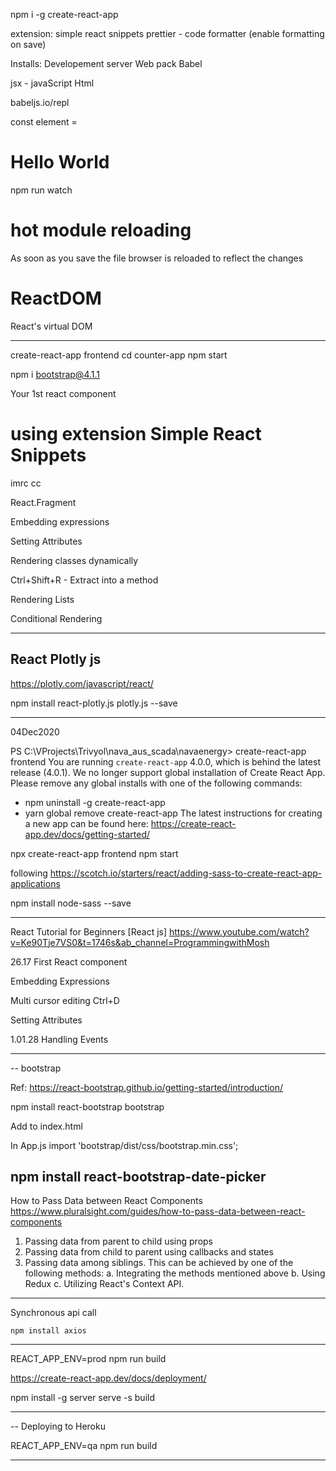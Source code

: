 npm i -g create-react-app

extension:
simple react snippets
prettier - code formatter (enable formatting on save)


Installs:
Developement server
Web pack 
Babel


jsx - javaScript Html


babeljs.io/repl

const element = <h1>Hello World</h1>






npm run watch

# hot module reloading
As soon as you save the file browser is reloaded to reflect the changes

# ReactDOM
React's virtual DOM 



----------------------------------------------------------------------------------------

create-react-app frontend
cd counter-app
npm start

npm i bootstrap@4.1.1


Your 1st react component


# using extension Simple React Snippets
imrc
cc




React.Fragment


Embedding expressions


Setting Attributes

Rendering classes dynamically

Ctrl+Shift+R - Extract into a method

Rendering Lists

Conditional Rendering


----------------------------------------------------------------------------------------
React Plotly js
---------------

https://plotly.com/javascript/react/

npm install react-plotly.js plotly.js --save


----------------------------------------------------------------------------------------
04Dec2020


PS C:\VProjects\Trivyol\nava_aus_scada\navaenergy> create-react-app frontend
You are running `create-react-app` 4.0.0, which is behind the latest release (4.0.1).
We no longer support global installation of Create React App.
Please remove any global installs with one of the following commands:
- npm uninstall -g create-react-app
- yarn global remove create-react-app
The latest instructions for creating a new app can be found here:
https://create-react-app.dev/docs/getting-started/

npx create-react-app frontend
npm start


following
https://scotch.io/starters/react/adding-sass-to-create-react-app-applications

npm install node-sass --save


----------------------------------------------------------------------------------------

React Tutorial for Beginners [React js]
https://www.youtube.com/watch?v=Ke90Tje7VS0&t=1746s&ab_channel=ProgrammingwithMosh

26.17
First React component

Embedding Expressions

Multi cursor editing 
Ctrl+D

Setting Attributes

1.01.28
Handling Events


----------------------------------------------------------------------------------------
-- bootstrap

Ref: https://react-bootstrap.github.io/getting-started/introduction/

npm install react-bootstrap bootstrap

Add to index.html
<link rel="stylesheet" href="https://maxcdn.bootstrapcdn.com/bootstrap/4.5.0/css/bootstrap.min.css"
    integrity="sha384-9aIt2nRpC12Uk9gS9baDl411NQApFmC26EwAOH8WgZl5MYYxFfc+NcPb1dKGj7Sk" crossorigin="anonymous" />

In App.js
import 'bootstrap/dist/css/bootstrap.min.css';

npm install react-bootstrap-date-picker
----------------------------------------------------------------------------------------

How to Pass Data between React Components
https://www.pluralsight.com/guides/how-to-pass-data-between-react-components

1.  Passing data from parent to child using                 props
2.  Passing data from child to parent using                 callbacks and states
3.  Passing data among siblings. This can be achieved by one of the following methods:
    a. Integrating the methods mentioned above
    b. Using Redux
    c. Utilizing React's Context API.

----------------------------------------------------------------------------------------

Synchronous api call

    npm install axios


----------------------------------------------------------------------------------------

REACT_APP_ENV=prod npm run build


https://create-react-app.dev/docs/deployment/

npm install -g server 
serve -s build

----------------------------------------------------------------------------------------
-- Deploying to Heroku

REACT_APP_ENV=qa npm run build

----------------------------------------------------------------------------------------


